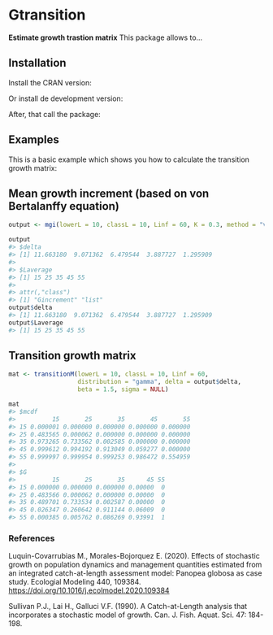 # Gtransition

**Estimate growth trastion matrix** This package allows to…

## Installation

Install the CRAN version:

Or install de development version:

After, that call the package:

## Examples

This is a basic example which shows you how to calculate the transition
growth matrix:

## Mean growth increment (based on von Bertalanffy equation)

``` r
output <- mgi(lowerL = 10, classL = 10, Linf = 60, K = 0.3, method = "vonB")

output
#> $delta
#> [1] 11.663180  9.071362  6.479544  3.887727  1.295909
#> 
#> $Laverage
#> [1] 15 25 35 45 55
#> 
#> attr(,"class")
#> [1] "Gincrement" "list"
output$delta
#> [1] 11.663180  9.071362  6.479544  3.887727  1.295909
output$Laverage
#> [1] 15 25 35 45 55
```

## Transition growth matrix

``` r
mat <- transitionM(lowerL = 10, classL = 10, Linf = 60, 
                   distribution = "gamma", delta = output$delta, 
                   beta = 1.5, sigma = NULL)

mat
#> $mcdf
#>          15       25       35       45       55
#> 15 0.000001 0.000000 0.000000 0.000000 0.000000
#> 25 0.483565 0.000062 0.000000 0.000000 0.000000
#> 35 0.973265 0.733562 0.002585 0.000000 0.000000
#> 45 0.999612 0.994192 0.913049 0.059277 0.000000
#> 55 0.999997 0.999954 0.999253 0.986472 0.554959
#> 
#> $G
#>          15       25       35      45 55
#> 15 0.000000 0.000000 0.000000 0.00000  0
#> 25 0.483566 0.000062 0.000000 0.00000  0
#> 35 0.489701 0.733534 0.002587 0.00000  0
#> 45 0.026347 0.260642 0.911144 0.06009  0
#> 55 0.000385 0.005762 0.086269 0.93991  1
```

### References

Luquin-Covarrubias M., Morales-Bojorquez E. (2020). Effects of
stochastic growth on population dynamics and management quantities
estimated from an integrated catch-at-length assessment model: Panopea
globosa as case study. Ecologial Modeling 440, 109384.
<https://doi.org/10.1016/j.ecolmodel.2020.109384>

Sullivan P.J., Lai H., Galluci V.F. (1990). A Catch-at-Length analysis
that incorporates a stochastic model of growth. Can. J. Fish. Aquat.
Sci. 47: 184-198.
